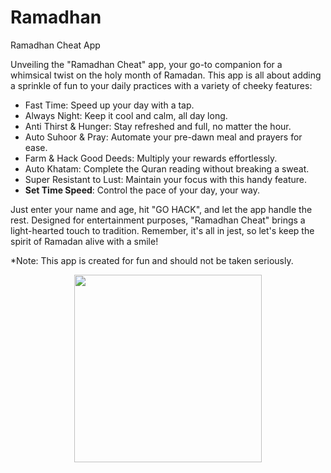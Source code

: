 # Ramadhan
Ramadhan Cheat App

Unveiling the "Ramadhan Cheat" app, your go-to companion for a whimsical twist on the holy month of Ramadan. This app is all about adding a sprinkle of fun to your daily practices with a variety of cheeky features:

- Fast Time: Speed up your day with a tap.
- Always Night: Keep it cool and calm, all day long.
- Anti Thirst & Hunger: Stay refreshed and full, no matter the hour.
- Auto Suhoor & Pray: Automate your pre-dawn meal and prayers for ease.
- Farm & Hack Good Deeds: Multiply your rewards effortlessly.
- Auto Khatam: Complete the Quran reading without breaking a sweat.
- Super Resistant to Lust: Maintain your focus with this handy feature.
- **Set Time Speed**: Control the pace of your day, your way.

Just enter your name and age, hit "GO HACK", and let the app handle the rest. Designed for entertainment purposes, "Ramadhan Cheat" brings a light-hearted touch to tradition. Remember, it's all in jest, so let's keep the spirit of Ramadan alive with a smile!

*Note: This app is created for fun and should not be taken seriously.
<p align="center">
<img src="https://github.com/InfiniteApk/Ramadhan/assets/164515565/139ce489-54ef-4c99-9869-f1422278fd90" width="300" height="300">
</p>
